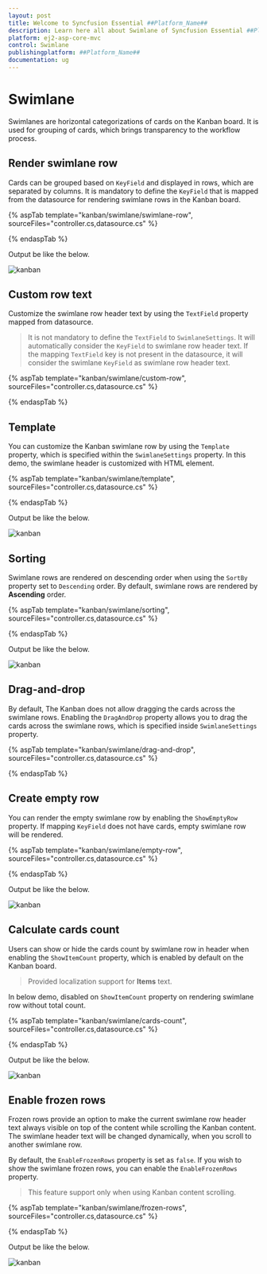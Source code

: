 ```yaml
---
layout: post
title: Welcome to Syncfusion Essential ##Platform_Name##
description: Learn here all about Swimlane of Syncfusion Essential ##Platform_Name## widgets based on HTML5 and jQuery.
platform: ej2-asp-core-mvc
control: Swimlane
publishingplatform: ##Platform_Name##
documentation: ug
---
```



# Swimlane

Swimlanes are horizontal categorizations of cards on the Kanban board.  It is used for grouping of cards, which brings transparency to the workflow process.

## Render swimlane row

Cards can be grouped based on `KeyField` and displayed in rows, which are separated by columns. It is mandatory to define the `KeyField` that is mapped from the datasource for rendering swimlane rows in the Kanban board.

{% aspTab template="kanban/swimlane/swimlane-row", sourceFiles="controller.cs,datasource.cs" %}

{% endaspTab %}

Output be like the below.

![kanban](./images/swimlane-row.PNG)

## Custom row text

Customize the swimlane row header text by using the `TextField` property mapped from datasource.

> It is not mandatory to define the `TextField` to `SwimlaneSettings`.  It will automatically consider the `KeyField` to swimlane row header text.
> If the mapping `TextField` key is not present in the datasource, it will consider the swimlane `KeyField` as swimlane row header text.

{% aspTab template="kanban/swimlane/custom-row", sourceFiles="controller.cs,datasource.cs" %}

{% endaspTab %}

## Template

You can customize the Kanban swimlane row by using the `Template` property, which is specified within the `SwimlaneSettings` property. In this demo, the swimlane header is customized with HTML element.

{% aspTab template="kanban/swimlane/template", sourceFiles="controller.cs,datasource.cs" %}

{% endaspTab %}

Output be like the below.

![kanban](./images/template.PNG)

## Sorting

Swimlane rows are rendered on descending order when using the `SortBy` property set to `Descending` order. By default, swimlane rows are rendered by **Ascending** order.

{% aspTab template="kanban/swimlane/sorting", sourceFiles="controller.cs,datasource.cs" %}

{% endaspTab %}

Output be like the below.

![kanban](./images/sorting.PNG)

## Drag-and-drop

By default, The Kanban does not allow dragging the cards across the swimlane rows. Enabling the `DragAndDrop` property allows you to drag the cards across the swimlane rows, which is specified inside `SwimlaneSettings` property.

{% aspTab template="kanban/swimlane/drag-and-drop", sourceFiles="controller.cs,datasource.cs" %}

{% endaspTab %}

## Create empty row

You can render the empty swimlane row by enabling the `ShowEmptyRow` property.  If mapping `KeyField` does not have cards, empty swimlane row will be rendered.

{% aspTab template="kanban/swimlane/empty-row", sourceFiles="controller.cs,datasource.cs" %}

{% endaspTab %}

Output be like the below.

![kanban](./images/empty-row.PNG)

## Calculate cards count

Users can show or hide the cards count by swimlane row in header when enabling the `ShowItemCount` property, which is enabled by default on the Kanban board.

> Provided localization support for **Items** text.

In below demo, disabled on `ShowItemCount` property on rendering swimlane row without total count.

{% aspTab template="kanban/swimlane/cards-count", sourceFiles="controller.cs,datasource.cs" %}

{% endaspTab %}

Output be like the below.

![kanban](./images/cards-count.PNG)

## Enable frozen rows

Frozen rows provide an option to make the current swimlane row header text always visible on top of the content while scrolling the Kanban content. The swimlane header text will be changed dynamically, when you scroll to another swimlane row.

By default, the `EnableFrozenRows` property is set as `false`. If you wish to show the swimlane frozen rows, you can enable the `EnableFrozenRows` property.

> This feature support only when using Kanban content scrolling.

{% aspTab template="kanban/swimlane/frozen-rows", sourceFiles="controller.cs,datasource.cs" %}

{% endaspTab %}

Output be like the below.

![kanban](./images/frozen-rows.png)
